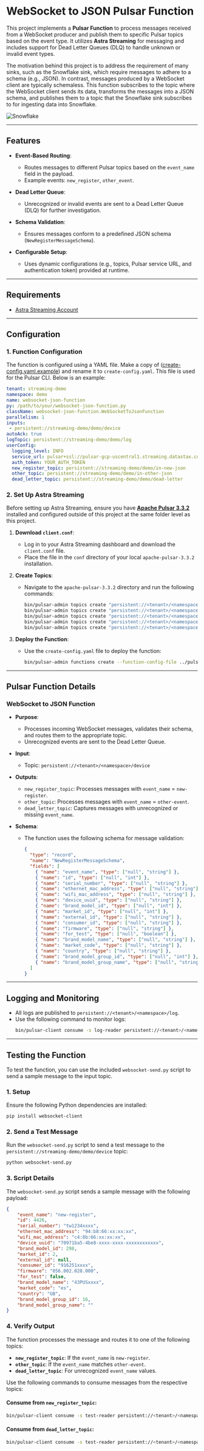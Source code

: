# WebSocket to JSON Pulsar Function

This project implements a **Pulsar Function** to process messages received from a WebSocket producer and publish them to specific Pulsar topics based on the event type. It utilizes **Astra Streaming** for messaging and includes support for Dead Letter Queues (DLQ) to handle unknown or invalid event types.

The motivation behind this project is to address the requirement of many sinks, such as the Snowflake sink, which require messages to adhere to a schema (e.g., JSON). In contrast, messages produced by a WebSocket client are typically schemaless. This function subscribes to the topic where the WebSocket client sends its data, transforms the messages into a JSON schema, and publishes them to a topic that the Snowflake sink subscribes to for ingesting data into Snowflake.

![Snowflake](assets/snowflake.png "Snowflake")

---

## **Features**

- **Event-Based Routing**:
  - Routes messages to different Pulsar topics based on the `event_name` field in the payload.
  - Example events: `new_register`, `other_event`.

- **Dead Letter Queue**:
  - Unrecognized or invalid events are sent to a Dead Letter Queue (DLQ) for further investigation.

- **Schema Validation**:
  - Ensures messages conform to a predefined JSON schema (`NewRegisterMessageSchema`).

- **Configurable Setup**:
  - Uses dynamic configurations (e.g., topics, Pulsar service URL, and authentication token) provided at runtime.

---

## **Requirements**

- [Astra Streaming Account](https://astra.datastax.com)

---

## **Configuration**

### **1. Function Configuration**

The function is configured using a YAML file. Make a copy of ([create-config.yaml.example](create-config.yaml.example)) and rename it to `create-config.yaml`. This file is used for the Pulsar CLI. Below is an example:
```yaml
tenant: streaming-demo
namespace: demo
name: websocket-json-function
py: /path/to/your/websocket-json-function.py
className: websocket-json-function.WebSocketToJsonFunction
parallelism: 1
inputs:
 - persistent://streaming-demo/demo/device
autoAck: true
logTopic: persistent://streaming-demo/demo/log
userConfig:
  logging_level: INFO
  service_url: pulsar+ssl://pulsar-gcp-uscentral1.streaming.datastax.com:6651
  auth_token: YOUR_AUTH_TOKEN
  new_register_topic: persistent://streaming-demo/demo/in-new-json
  other_topic: persistent://streaming-demo/demo/in-other-json
  dead_letter_topic: persistent://streaming-demo/demo/dead-letter
```

### **2. Set Up Astra Streaming**

Before setting up Astra Streaming, ensure you have [**Apache Pulsar 3.3.2**](https://archive.apache.org/dist/pulsar/pulsar-3.3.2/apache-pulsar-3.3.2-bin.tar.gz) installed and configured outside of this project at the same folder level as this project.

1. **Download `client.conf`**:
   - Log in to your Astra Streaming dashboard and download the `client.conf` file.
   - Place the file in the `conf` directory of your local `apache-pulsar-3.3.2` installation.

2. **Create Topics**:
   - Navigate to the `apache-pulsar-3.3.2` directory and run the following commands:
     ```bash
     bin/pulsar-admin topics create "persistent://<tenant>/<namespace>/device"
     bin/pulsar-admin topics create "persistent://<tenant>/<namespace>/in-new-json"
     bin/pulsar-admin topics create "persistent://<tenant>/<namespace>/in-other-json"
     bin/pulsar-admin topics create "persistent://<tenant>/<namespace>/dead-letter"
     bin/pulsar-admin topics create "persistent://<tenant>/<namespace>/log"
     ```

3. **Deploy the Function**:
   - Use the `create-config.yaml` file to deploy the function:
     ```bash
     bin/pulsar-admin functions create --function-config-file ../pulsar-websocket-json-function/create-config.yaml
     ```

---

## **Pulsar Function Details**

### **WebSocket to JSON Function**
- **Purpose**: 
  - Processes incoming WebSocket messages, validates their schema, and routes them to the appropriate topic.
  - Unrecognized events are sent to the Dead Letter Queue.

- **Input**: 
  - Topic: `persistent://<tenant>/<namespace>/device`

- **Outputs**:
  - `new_register_topic`: Processes messages with `event_name` = `new-register`.
  - `other_topic`: Processes messages with `event_name` = `other-event`.
  - `dead_letter_topic`: Captures messages with unrecognized or missing `event_name`.

- **Schema**:
  - The function uses the following schema for message validation:
    ```json
    {
      "type": "record",
      "name": "NewRegisterMessageSchema",
      "fields": [
        { "name": "event_name", "type": ["null", "string"] },
        { "name": "id", "type": ["null", "int"] },
        { "name": "serial_number", "type": ["null", "string"] },
        { "name": "ethernet_mac_address", "type": ["null", "string"] },
        { "name": "wifi_mac_address", "type": ["null", "string"] },
        { "name": "device_uuid", "type": ["null", "string"] },
        { "name": "brand_model_id", "type": ["null", "int"] },
        { "name": "market_id", "type": ["null", "int"] },
        { "name": "external_id", "type": ["null", "string"] },
        { "name": "consumer_id", "type": ["null", "string"] },
        { "name": "firmware", "type": ["null", "string"] },
        { "name": "for_test", "type": ["null", "boolean"] },
        { "name": "brand_model_name", "type": ["null", "string"] },
        { "name": "market_code", "type": ["null", "string"] },
        { "name": "country", "type": ["null", "string"] },
        { "name": "brand_model_group_id", "type": ["null", "int"] },
        { "name": "brand_model_group_name", "type": ["null", "string"] }
      ]
    }
    ```

---

## **Logging and Monitoring**

- All logs are published to `persistent://<tenant>/<namespace>/log`.
- Use the following command to monitor logs:
  ```bash
  bin/pulsar-client consume -s log-reader persistent://<tenant>/<namespace>/log
  ```

---

## **Testing the Function**

To test the function, you can use the included `websocket-send.py` script to send a sample message to the input topic.

### **1. Setup**
Ensure the following Python dependencies are installed:
```bash
pip install websocket-client
```

### **2. Send a Test Message**
Run the `websocket-send.py` script to send a test message to the `persistent://streaming-demo/demo/device` topic:
```bash
python websocket-send.py
```

### **3. Script Details**
The `websocket-send.py` script sends a sample message with the following payload:
```json
{
    "event_name": "new-register",
    "id": 4426,
    "serial_number": "tw1234xxxx",
    "ethernet_mac_address": "94:b8:66:xx:xx:xx",
    "wifi_mac_address": "c4:8b:66:xx:xx:xx",
    "device_uuid": "70971ba5-4be8-xxxx-xxxx-xxxxxxxxxxxx",
    "brand_model_id": 298,
    "market_id": 2,
    "external_id": null,
    "consumer_id": "916251xxxx",
    "firmware": "056.002.028.000",
    "for_test": false,
    "brand_model_name": "43PUSxxxx",
    "market_code": "es",
    "country": "GB",
    "brand_model_group_id": 16,
    "brand_model_group_name": ""
}
```

### **4. Verify Output**
The function processes the message and routes it to one of the following topics:
- **`new_register_topic`**: If the `event_name` is `new-register`.
- **`other_topic`**: If the `event_name` matches `other-event`.
- **`dead_letter_topic`**: For unrecognized `event_name` values.

Use the following commands to consume messages from the respective topics:

#### **Consume from `new_register_topic`**:
```bash
bin/pulsar-client consume -s test-reader persistent://<tenant>/<namespace>/new-register
```

#### **Consume from `dead_letter_topic`**:
```bash
bin/pulsar-client consume -s test-reader persistent://<tenant>/<namespace>/dead-letter
```
